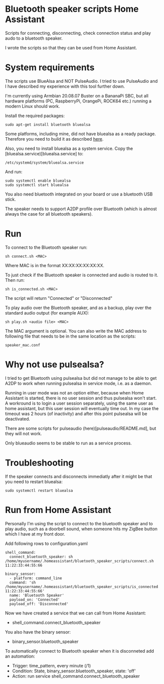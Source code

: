 # Bluetooth speaker scripts Home Assistant

Scripts for connecting, disconnecting, check connection
status and play audo to a bluetooth speaker.

I wrote the scripts so that they can be used from Home
Assistant.

# System requirements

The scripts use BlueAlsa and NOT PulseAudio. I tried to
use PulseAudio and I have described my experience with
this tool further down. 

I'm currently using Armbian 20.08.07 Buster on a BananaPi 
SBC, but all hardware platforms (PC, RaspberryPi, OrangePi,
ROCK64 etc.) running a modern Linux should work.

Install the required packages:

    sudo apt-get install bluetooth bluealsa

Some platforms, including mine, did not have bluealsa as a 
ready package. Therefore you need to build it as described
[here](https://github.com/Arkq/bluez-alsa).

Also, you need to install bluealsa as a system service.
Copy the [bluealsa.service)[bluealsa.service] to:

    /etc/systemd/system/bluealsa.service

And run:

    sudo systemctl enable bluealsa
    sudo systemctl start bluealsa

You also need bluetooth integrated on your board or use a 
bluetooth USB stick.

The speaker needs to support A2DP profile over Bluetooth 
(which is almost always the case for all bluetooth speakers).

# Run

To connect to the Bluetooth speaker run:

    sh connect.sh <MAC>

Where MAC is in the format XX:XX:XX:XX:XX:XX.

To just check if the Bluetooth speaker is connected and audio 
is routed to it. Then run:

    sh is_connected.sh <MAC>

The script will return "Connected" or "Disconnected"

To play audio over the Bluetooth speaker, and as a backup,
play over the standard audio output (for example AUX):

    sh play.sh <audio file> <MAC>

The MAC argument is optional. You can also write the MAC
address to following file that needs to be in the same
location as the scripts:

    speaker_mac.conf 

# Why not use pulsealsa?

I tried to get Bluetooth using pulsealsa but did not manage
to be able to get A2DP to work when running pulsealsa in 
service mode, i.e. as a daemon. 

Running in user mode was not an option either, because when
Home Assistant is started, there is no user session and thus
pulsealsa won't start. A workround is to login a user session
separately, using the same user as home assistant, but this
user session will eventually time out. In my case the timeout
was 2 hours (of inactivity) and after this point pulsealsa
will be deactivated.

There are some scripts for pulseaudio (here)[pulseaudio/README.md],
but they will not work.

Only blueaudio seems to be stable to run as a service process.

# Troubleshooting

If the speaker connects and disconnects immediatly after it might
be that you need to restart bluealsa:

    sudo systemctl restart bluealsa

# Run from Home Assistant

Personally I'm using the script to connect to the bluetooth speaker and to play
audio, such as a doorbell sound, when someone hits my ZigBee button which I
have at my front door.

Add following rows to configuration.yaml

    shell_command:
      connect_bluetooth_speaker: sh /home/myusername/.homeassistant/bluetooth_speaker_scripts/connect.sh 11:22:33:44:55:66

    binary_sensor:
      - platform: command_line
      command: 'sh /home/myusername/.homeassistant/bluetooth_speaker_scripts/is_connected.sh 11:22:33:44:55:66'
      name: 'Bluetooth Speaker'
      payload_on: 'Connected'
      payload_off: 'Disconnected'

Now we have created a service that we can call from Home Assistant:

- shell\_command.connect\_bluetooth\_speaker

You also have the binary sensor:

- binary\_sensor.bluetooth\_speaker

To automatically connect to Bluetooth speaker when it is disconneted
add an automation:

- Trigger: time\_pattern, every minute (/1)
- Condition: State, binary\_sensor.bluetooth\_speaker, state: 'off'
- Action: run service shell\_command.connect\_bluetooth\_speaker
